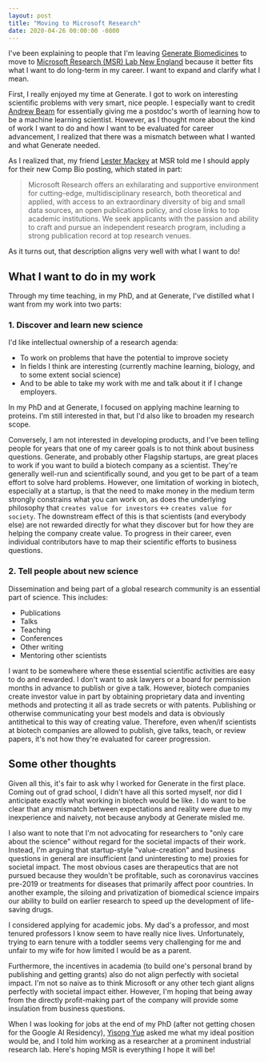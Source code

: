 ```yaml
---
layout: post
title: "Moving to Microsoft Research"
date: 2020-04-26 00:00:00 -0800
---
```


I've been explaining to people that I'm leaving [Generate Biomedicines](https://generatebiomedicines.com/) to move to [Microsoft Research (MSR) Lab New England](https://www.microsoft.com/en-us/research/lab/microsoft-research-new-england/) because it better fits what I want to do long-term in my career. I want to expand and clarify what I mean. 

First, I really enjoyed my time at Generate. I got to work on interesting scientific problems with very smart, nice people. I especially want to credit [Andrew Beam](https://www.hsph.harvard.edu/andrew-beam/) for essentially giving me a postdoc's worth of learning how to be a machine learning scientist. However, as I thought more about the kind of work I want to do and how I want to be evaluated for career advancement, I realized that there was a mismatch between what I wanted and what Generate needed. 

As I realized that, my friend [Lester Mackey](https://www.microsoft.com/en-us/research/people/lmackey/) at MSR told me I should apply for their new Comp Bio posting, which stated in part:

>Microsoft Research offers an exhilarating and supportive environment for cutting-edge, multidisciplinary research, both theoretical and applied, with access to an extraordinary diversity of big and small data sources, an open publications policy, and close links to top academic institutions. We seek applicants with the passion and ability to craft and pursue an independent research program, including a strong publication record at top research venues. 

As it turns out, that description aligns very well with what I want to do!

## What I want to do in my work

Through my time teaching, in my PhD, and at Generate, I've distilled what I want from my work into two parts: 

### 1. Discover and learn new science

I'd like intellectual ownership of a research agenda:

- To work on problems that have the potential to improve society
- In fields I think are interesting (currently machine learning, biology, and to some extent social science)
- And to be able to take my work with me and talk about it if I change employers.

In my PhD and at Generate, I focused on applying machine learning to proteins. I'm still interested in that, but I'd also like to broaden my research scope. 

Conversely, I am not interested in developing products, and I've been telling people for years that one of my career goals is to not think about business questions. Generate, and probably other Flagship startups, are great places to work if you want to build a biotech company as a scientist. They're generally well-run and scientifically sound, and you get to be part of a team effort to solve hard problems. However, one limitation of working in biotech, especially at a startup, is that the need to make money in the medium term strongly constrains what you can work on, as does the underlying philosophy that `creates value for investors` &harr; `creates value for society`. The downstream effect of this is that scientists (and everybody else) are not rewarded directly for what they discover but for how they are helping the company create value. To progress in their career, even individual contributors have to map their scientific efforts to business questions. 


### 2. Tell people about new science

Dissemination and being part of a global research community is an essential part of science. This includes: 

- Publications
- Talks
- Teaching
- Conferences
- Other writing
- Mentoring other scientists

I want to be somewhere where these essential scientific activities are easy to do and rewarded. I don't want to ask lawyers or a board for permission months in advance to publish or give a talk. However, biotech companies create investor value in part by obtaining proprietary data and inventing methods and protecting it all as trade secrets or with patents. Publishing or otherwise communicating your best models and data is obviously antithetical to this way of creating value. Therefore, even when/if scientists at biotech companies are allowed to publish, give talks, teach, or review papers, it's not how they're evaluated for career progression. 


## Some other thoughts

Given all this, it's fair to ask why I worked for Generate in the first place. Coming out of grad school, I didn't have all this sorted myself, nor did I anticipate exactly what working in biotech would be like. I do want to be clear that any mismatch between expectations and reality were due to my inexperience and naivety, not because anybody at Generate misled me. 

I also want to note that I'm not advocating for researchers to "only care about the science" without regard for the societal impacts of their work. Instead, I'm arguing that startup-style "value-creation" and business questions in general are insufficient (and uninteresting to me) proxies for societal impact. The most obvious cases are therapeutics that are not pursued because they wouldn't be profitable, such as coronavirus vaccines pre-2019 or treatments for diseases that primarily affect poor countries. In another example, the siloing and privatization of biomedical science impairs our ability to build on earlier research to speed up the development of life-saving drugs. 

I considered applying for academic jobs. My dad's a professor, and most tenured professors I know seem to have really nice lives. Unfortunately, trying to earn tenure with a toddler seems very challenging for me and unfair to my wife for how limited I would be as a parent. 

Furthermore, the incentives in academia (to build one's personal brand by publishing and getting grants) also do not align perfectly with societal impact. I'm not so naive as to think Microsoft or any other tech giant aligns perfectly with societal impact either. However, I'm hoping that being away from the directly profit-making part of the company will provide some insulation from business questions. 

When I was looking for jobs at the end of my PhD (after not getting chosen for the Google AI Residency), [Yisong Yue](http://www.yisongyue.com/index.php) asked me what my ideal position would be, and I told him working as a researcher at a prominent industrial research lab. Here's hoping MSR is everything I hope it will be!
